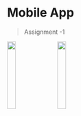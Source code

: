 # Mobile App 
> Assignment -1 

<img src="https://imgur.com/g8bI8YI.jpg" width="20%" height="20%">&nbsp;&nbsp;&nbsp;&nbsp;<img src="https://imgur.com/RsnfbXk.jpg" width="20%" height="20%">
